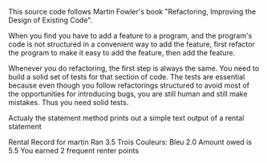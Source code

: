 This source code follows Martin Fowler's book "Refactoring, Improving the Design of Existing Code".

When you find you have to add a feature to a program, and the program's code is not structured in a convenient way to add the feature, first refactor the program to make it easy to add the feature, then add the feature.

Whenever you do refactoring, the first step is always the same. You need to build a solid set of tests for that section of code. The tests are essential because even though you follow refactorings structured to avoid most of the opportunities for introducing bugs, you are still human and still make mistakes. Thus you need solid tests.

Actualy the statement method prints out a simple text output of a rental statement

Rental Record for martin
Ran 3.5
Trois Couleurs: Bleu 2.0
Amount owed is 5.5
You earned 2 frequent renter points